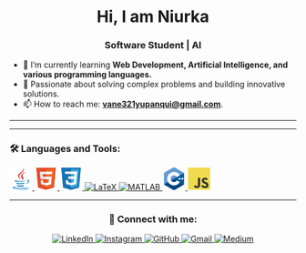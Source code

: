 <h1 align="center">Hi, I am Niurka</h1>
<h3 align="center">Software Student | AI </h3>

- 🌱 I’m currently learning **Web Development, Artificial Intelligence, and various programming languages.**
- 🎯 Passionate about solving complex problems and building innovative solutions.
- 📫 How to reach me: **vane321yupanqui@gmail.com**.

---








---

<h3 align="left">🛠️ Languages and Tools:</h3>
<p align="left">
  <a href="https://www.java.com" target="_blank">
    <img src="https://raw.githubusercontent.com/devicons/devicon/master/icons/java/java-original.svg" alt="Java" width="40" height="40" />
  </a>
  <a href="https://www.w3.org/html/" target="_blank">
    <img src="https://raw.githubusercontent.com/devicons/devicon/master/icons/html5/html5-original.svg" alt="HTML5" width="40" height="40" />
  </a>
  <a href="https://www.w3schools.com/css/" target="_blank">
    <img src="https://raw.githubusercontent.com/devicons/devicon/master/icons/css3/css3-original.svg" alt="CSS3" width="40" height="40" />
  </a>
  <a href="https://www.latex-project.org" target="_blank">
    <img src="https://upload.wikimedia.org/wikipedia/commons/9/92/LaTeX_logo.svg" alt="LaTeX" width="40" height="40" />
  </a>
  <a href="https://www.mathworks.com/products/matlab.html" target="_blank">
    <img src="https://upload.wikimedia.org/wikipedia/commons/2/21/Matlab_Logo.png" alt="MATLAB" width="40" height="40" />
  </a>
  <a href="https://isocpp.org/" target="_blank">
    <img src="https://raw.githubusercontent.com/devicons/devicon/master/icons/cplusplus/cplusplus-original.svg" alt="C++" width="40" height="40" />
  </a>
  <a href="https://developer.mozilla.org/en-US/docs/Web/JavaScript" target="_blank">
    <img src="https://raw.githubusercontent.com/devicons/devicon/master/icons/javascript/javascript-original.svg" alt="JavaScript" width="40" height="40" />
  </a>








----------


  <h3 align="center">🔗 Connect with me:</h3>
<div align="center">
  <a href="https://www.linkedin.com/in/niurka-yupanqui-931a8122a" target="_blank">
    <img src="https://img.shields.io/badge/-LinkedIn-f2cdcd?style=for-the-badge&logo=linkedin&logoColor=0077B5" alt="LinkedIn" />
  </a>
  <a href="https://www.instagram.com/niurka_50?igsh=MXNhY2wzbGF3bnd3YQ%3D%3D&utm_source=qr" target="_blank">
    <img src="https://img.shields.io/badge/-Instagram-f5e0dc?style=for-the-badge&logo=instagram&logoColor=E4405F" alt="Instagram" />
  </a>
  <a href="https://github.com/niurkayupanqui" target="_blank">
    <img src="https://img.shields.io/badge/-GitHub-cba6f7?style=for-the-badge&logo=github&logoColor=000000" alt="GitHub" />
  </a>

  <a href="mailto:vane321yupanqui@gmail.com" target="_blank">
    <img src="https://img.shields.io/badge/-Gmail-f5c2e7?style=for-the-badge&logo=gmail&logoColor=EA4335" alt="Gmail" />
  </a>
    <a href="https://medium.com/@nyupanquivalente" target="_blank">
    <img src="https://img.shields.io/badge/-Medium-f2cdcd?style=for-the-badge&logo=medium&logoColor=000000" alt="Medium" />
  </a>
</div>

</p>


